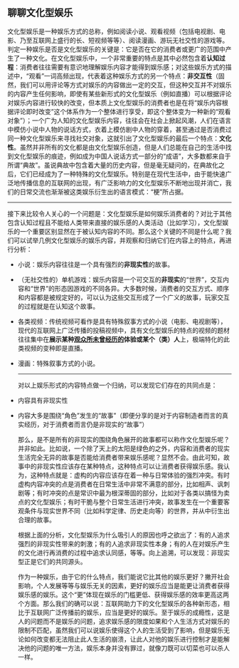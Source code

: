## 聊聊文化型娱乐

​        文化型娱乐是一种娱乐方式的总称，例如阅读小说、观看视频（包括电视剧、电影、乃至互联网上盛行的长、短视频等等）、阅读漫画、游玩无社交性的游戏等。判定一种娱乐是否是文化型娱乐的关键是：它是否在它的消费者或更广的范围中产生了一种文化。在文化型娱乐中，一个非常重要的特点是其中必然包含着**认知过程**：消费者往往需要有意识地理解娱乐内容才能得到娱乐感；对这些娱乐方式的描述中，“观看”一词高频出现，代表着这种娱乐方式的另一个特点：**非交互性**（固然，我们可以用评论等方式对娱乐的内容做出一定的交互，但这种交互并不对娱乐的内容产生任何影响，即使有某些新形式的文化型娱乐（例如直播）可以根据评论对娱乐内容进行较快的改变，但本质上文化型娱乐的消费者也是在将“娱乐内容根据评论即时改变”这个体系作为一个整体进行享受，即这个整体变为一种新的“观看对象”）；一个广为人知的文化型娱乐内容，往往会在社会上掀起风潮，人们在语言中模仿小说中人物的说话方式，衣着上模仿剧中人物的穿着，甚至通过是否消费过同一种文化型娱乐来寻找社交对象，这就引出了文化型娱乐的最后一个特点：**文化性**。虽然并非所有的文化都是由文化型娱乐创造，但是人们总能在自己的生活中找到文化型娱乐的痕迹，例如成为中国人说话方式一部分的“成语”，大多数都来自于所谓“典故”。虽说典故中包含着大量的历史内容，但是毫无疑问的，在典故化之后，它们已经成为了一种特殊的文化型娱乐。特别是在现代生活中，由于能快速广泛地传播信息的互联网的出现，有广泛影响力的文化型娱乐不断地出现并消亡，我们的日常交流也渐渐被这类娱乐衍生出的语言模式：“梗”所占据。

***

​        接下来比较令人关心的一个问题是：文化型娱乐是如何娱乐消费者的？对比于其他包含认知过程且不能给人类带来直接的娱乐感的人类活动（比如学习），文化型娱乐的一个重要区别显然在于被认知内容的不同。那么这个关键的不同是什么呢？我们可以试举几例文化型娱乐的娱乐内容，并观察和归纳它们在内容上的特点，再进行分析：

* 小说：娱乐内容往往是一个具有强烈的**非现实性**的故事。

* （无社交性的）单机游戏：娱乐内容是一个可交互的**非现实**的“世界”，交互内容和“世界”的形态因游戏的不同各异。大多数时候，消费者的交互方式、顺序和内容都是被规定好的，可以认为这些交互形成了一个广义的故事，玩家交互的过程就是在认知这个故事。

* 各类视频：传统视频可看作是具有特殊叙事方式的小说（电影、电视剧等），现代的互联网上广泛传播的投稿视频中，具有文化型娱乐的特点的视频的题材往往集中在**展示某种<u>观众所未曾经历的</u>体验或某个（类）人**上，极端特化的此类视频的变种即是直播。

* 漫画：特殊叙事方式的小说。

  ***

  对以上娱乐形式的内容特点做一个归纳，可以发现它们存在的共同点是：

* 内容具有非现实性

* 内容大多是围绕“角色”发生的“故事”（即便分享的是对于内容制造者而言的真实经历，对于消费者而言仍是非现实的“故事”）

  ​        那么，是不是所有的非现实的围绕角色展开的故事都可以称作文化型娱乐呢？并非如此。比如说，一个除了天上的太阳是绿色的之外，内容和消费者的现实生活完全无异的故事是否能给消费者带来娱乐感呢？显然不会。由此可知，故事中的非现实性应该存在某种特点，这种特点可以让消费者获得娱乐感。我认为，这种特点就是：虚构的内容应该存在着一种与日常体验的强烈冲突。有时虚构内容冲突的点是消费者在日常生活中非常不满意的部分，比如相声、讽刺剧等；有时冲突的点是常识中最为根深蒂固的部分，比如对于各类以搞怪为卖点的文化型娱乐；有时干脆与整个日常生活进行冲突，故事发生在一个重要客观条件与现实世界不同（比如科学定律、历史走向等）的世界，并从中衍生出合理的故事。

  ​        根据上面的分析，文化型娱乐为什么吸引人的原因也呼之欲出了：有的人追求强烈的非现实性带来的刺激；有的人追求非现实性本身；有的人在对娱乐产生的文化进行再消费的过程中追求认同感，等等。向上追溯，可以发现：非现实型正是它们的共同源头。

  ​        作为一种娱乐，由于它的什么特点，我们能说它比其他的娱乐更好？撇开社会影响，个人发展等等与娱乐无关的因素，更好的娱乐应当是能更让消费者获得娱乐感的娱乐。这个“更”体现在娱乐的门槛更低、获得娱乐感的效率更高这两个方面。那么我们的确可以说：互联网助力下的文化型娱乐的各种新形态，相比于互联网广泛传播前的娱乐，应当是更好的娱乐。至于娱乐的成瘾性，这是人的问题而不是娱乐的问题，追求娱乐感的限度如果和个人生活方式对娱乐的限制不匹配，虽然我们可以说娱乐使得这个人的生活受到了影响，但是娱乐无论如何改变都无法阻止此人生活的崩溃，让此人对他的娱乐进行控制才是能解决他的问题的唯一方法，娱乐本身并没有罪过，就像刀既可以切菜也可以杀人一样。